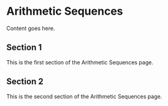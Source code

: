 # Arithmetic Sequences

Content goes here.

## Section 1

This is the first section of the Arithmetic Sequences page.

## Section 2

This is the second section of the Arithmetic Sequences page.

